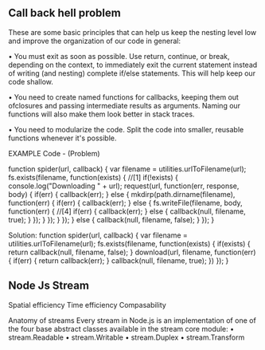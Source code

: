 ## Call back hell problem

These are some basic principles that can help us keep the nesting level low and improve the organization of our code in general:

• You must exit as soon as possible. Use return, continue, or break, depending on the context, 
  to immediately exit the current statement instead of writing (and nesting) complete if/else statements. This will help keep our code shallow.

• You need to create named functions for callbacks, keeping them out ofclosures and passing intermediate results as arguments. 
	Naming our functions will also make them look better in stack traces.

• You need to modularize the code. Split the code into smaller, reusable functions whenever it's possible.

EXAMPLE Code - (Problem)

function spider(url, callback) {
var filename = utilities.urlToFilename(url); fs.exists(filename, function(exists) {
//[1]
if(!exists) {
console.log("Downloading " + url); request(url, function(err, response, body) {
    if(err) {
      callback(err);
} else {
mkdirp(path.dirname(filename), function(err) {
if(err) {
  callback(err);
} else {
fs.writeFile(filename, body, function(err) { //[4]
                   if(err) {
                     callback(err);
} else {
callback(null, filename, true);
} });
} });
} });
} else {
callback(null, filename, false);
} });
}


Solution:
function spider(url, callback) {
var filename = utilities.urlToFilename(url); fs.exists(filename, function(exists) {
if(exists) {
return callback(null, filename, false);
}
download(url, filename, function(err) {
         if(err) {
           return callback(err);
}
callback(null, filename, true); })
}); }





## Node Js Stream

Spatial efficiency
Time efficiency
Compasability

Anatomy of streams
Every stream in Node.js is an implementation of one of the four base abstract classes available in the stream core module:
• stream.Readable
• stream.Writable
• stream.Duplex
• stream.Transform